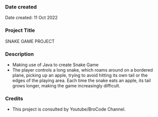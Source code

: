 ### Date created

Date created: 11 Oct 2022

### Project Title

SNAKE GAME PROJECT

### Description

- Making use of Java to create Snake Game
- The player controls a long snake, which roams around on a bordered plane, picking up an apple, trying to avoid hitting its own tail or the edges of the playing area. Each time the snake eats an apple, its tail grows longer, making the game increasingly difficult.

### Credits

- This project is consulted by Youtube/BroCode Channel.
